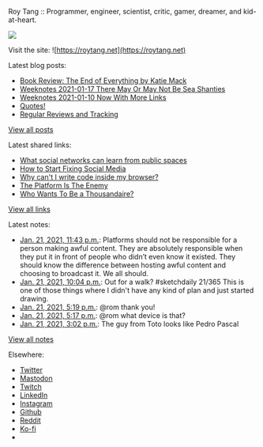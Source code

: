 Roy Tang :: Programmer, engineer, scientist, critic, gamer, dreamer, and kid-at-heart.

![](https://roytang.net/static/img/profile.jpg)

Visit the site: ![https://roytang.net](https://roytang.net)

Latest blog posts:

- [Book Review: The End of Everything by Katie Mack](https://roytang.net/2021/01/end-of-everything/)
- [Weeknotes 2021-01-17 There May Or May Not Be Sea Shanties](https://roytang.net/2021/01/weeknotes-2021-01-17/)
- [Weeknotes 2021-01-10 Now With More Links](https://roytang.net/2021/01/weeknotes-2021-01-10/)
- [Quotes!](https://roytang.net/2021/01/quotes/)
- [Regular Reviews and Tracking](https://roytang.net/2021/01/regular-reviews/)

[View all posts](https://roytang.net/blog)

Latest shared links:

- [What social networks can learn from public spaces](https://roytang.net/2021/01/what-social-networks-can-learn-from-public-spaces/)
- [How to Start Fixing Social Media](https://roytang.net/2021/01/how-to-start-fixing-social-media/)
- [Why can&#x27;t I write code inside my browser?](https://roytang.net/2021/01/why-cant-i-write-code-inside-my-browser/)
- [The Platform Is The Enemy](https://roytang.net/2021/01/the-platform-is-the-enemy/)
- [Who Wants To Be a Thousandaire?](https://roytang.net/2021/01/who-wants-to-be-a-thousandaire/)

[View all links](https://roytang.net/links)

Latest notes:

- [Jan. 21, 2021, 11:43 p.m.](https://roytang.net/2021/01/1352280628490747906/): Platforms should not be responsible for a person making awful content. They are absolutely responsible when they put it in front of people who didn’t even know it existed. They should know the difference between hosting awful content and choosing to broadcast it. We all should.
- [Jan. 21, 2021, 10:04 p.m.](https://roytang.net/2021/01/1352255863466049540/): Out for a walk? #sketchdaily 21/365 This is one of those things where I didn&#x27;t have any kind of plan and just started drawing.
- [Jan. 21, 2021, 5:19 p.m.](https://roytang.net/2021/01/1352184058369871874/): @rom thank you!
- [Jan. 21, 2021, 5:17 p.m.](https://roytang.net/2021/01/1352183495053852672/): @rom what device is that?
- [Jan. 21, 2021, 3:02 p.m.](https://roytang.net/2021/01/1352149509652922373/): The guy from Toto looks like Pedro Pascal

[View all notes](https://roytang.net/notes)

Elsewhere:

- [Twitter](https://twitter.com/roytang)
- [Mastodon](https://mastodon.technology/@roytang)
- [Twitch](https://twitch.tv/twitchyroy)
- [LinkedIn](https://www.linkedin.com/in/roytang)
- [Instagram](https://instagram.com/roytang0400)
- [Github](https://github.com/roytang)
- [Reddit](https://reddit.com/u/hungryroy)
- [Ko-fi](https://ko-fi.com/roytang)
- [](mailto:hello@roytang.net)